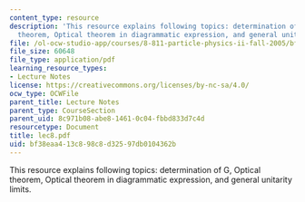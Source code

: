 ```yaml
---
content_type: resource
description: 'This resource explains following topics: determination of G, Optical
  theorem, Optical theorem in diagrammatic expression, and general unitarity limits.'
file: /ol-ocw-studio-app/courses/8-811-particle-physics-ii-fall-2005/bf38eaa413c898c8d32597db0104362b_lec8.pdf
file_size: 60648
file_type: application/pdf
learning_resource_types:
- Lecture Notes
license: https://creativecommons.org/licenses/by-nc-sa/4.0/
ocw_type: OCWFile
parent_title: Lecture Notes
parent_type: CourseSection
parent_uid: 8c971b08-abe8-1461-0c04-fbbd833d7c4d
resourcetype: Document
title: lec8.pdf
uid: bf38eaa4-13c8-98c8-d325-97db0104362b
---
```

This resource explains following topics: determination of G, Optical theorem, Optical theorem in diagrammatic expression, and general unitarity limits.